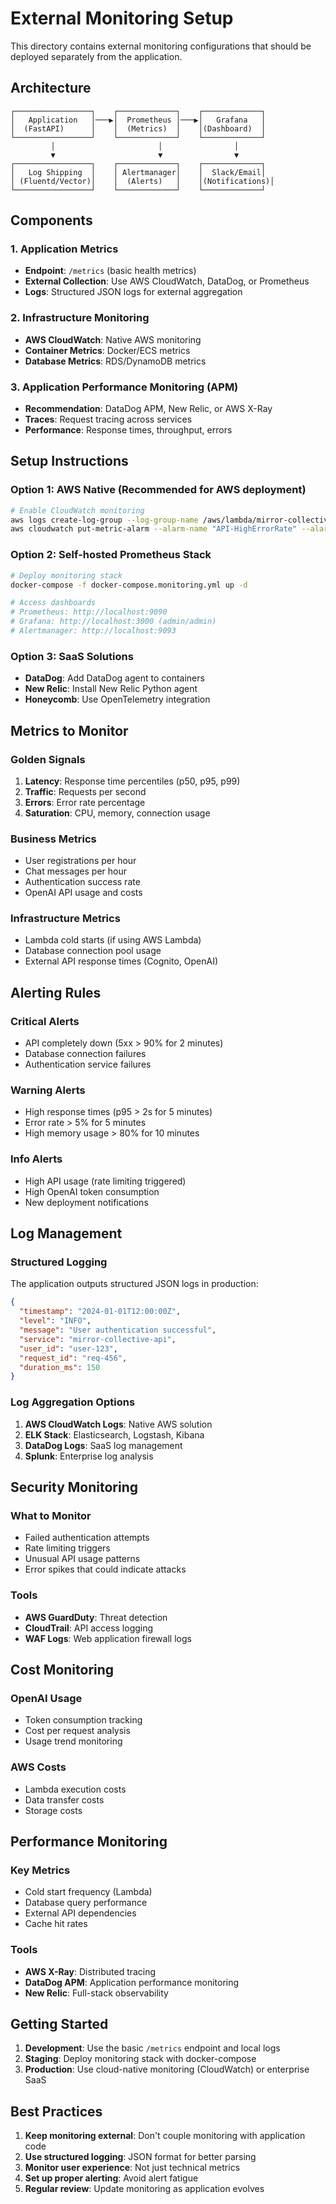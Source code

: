# External Monitoring Setup

This directory contains external monitoring configurations that should be deployed separately from the application.

## Architecture

```
┌─────────────────┐    ┌─────────────┐    ┌─────────────┐
│   Application   │───▶│  Prometheus │───▶│   Grafana   │
│  (FastAPI)      │    │  (Metrics)  │    │(Dashboard)  │
└─────────────────┘    └─────────────┘    └─────────────┘
         │                       │                │
         ▼                       ▼                ▼
┌─────────────────┐    ┌─────────────┐    ┌─────────────┐
│   Log Shipping  │    │ Alertmanager│    │  Slack/Email│
│ (Fluentd/Vector)│    │  (Alerts)   │    │(Notifications)│
└─────────────────┘    └─────────────┘    └─────────────┘
```

## Components

### 1. Application Metrics
- **Endpoint**: `/metrics` (basic health metrics)
- **External Collection**: Use AWS CloudWatch, DataDog, or Prometheus
- **Logs**: Structured JSON logs for external aggregation

### 2. Infrastructure Monitoring
- **AWS CloudWatch**: Native AWS monitoring
- **Container Metrics**: Docker/ECS metrics
- **Database Metrics**: RDS/DynamoDB metrics

### 3. Application Performance Monitoring (APM)
- **Recommendation**: DataDog APM, New Relic, or AWS X-Ray
- **Traces**: Request tracing across services
- **Performance**: Response times, throughput, errors

## Setup Instructions

### Option 1: AWS Native (Recommended for AWS deployment)
```bash
# Enable CloudWatch monitoring
aws logs create-log-group --log-group-name /aws/lambda/mirror-collective-api
aws cloudwatch put-metric-alarm --alarm-name "API-HighErrorRate" --alarm-description "High error rate" --metric-name ErrorRate --namespace AWS/Lambda --statistic Average --period 300 --threshold 5.0 --comparison-operator GreaterThanThreshold
```

### Option 2: Self-hosted Prometheus Stack
```bash
# Deploy monitoring stack
docker-compose -f docker-compose.monitoring.yml up -d

# Access dashboards
# Prometheus: http://localhost:9090
# Grafana: http://localhost:3000 (admin/admin)
# Alertmanager: http://localhost:9093
```

### Option 3: SaaS Solutions
- **DataDog**: Add DataDog agent to containers
- **New Relic**: Install New Relic Python agent
- **Honeycomb**: Use OpenTelemetry integration

## Metrics to Monitor

### Golden Signals
1. **Latency**: Response time percentiles (p50, p95, p99)
2. **Traffic**: Requests per second
3. **Errors**: Error rate percentage
4. **Saturation**: CPU, memory, connection usage

### Business Metrics
- User registrations per hour
- Chat messages per hour
- Authentication success rate
- OpenAI API usage and costs

### Infrastructure Metrics
- Lambda cold starts (if using AWS Lambda)
- Database connection pool usage
- External API response times (Cognito, OpenAI)

## Alerting Rules

### Critical Alerts
- API completely down (5xx > 90% for 2 minutes)
- Database connection failures
- Authentication service failures

### Warning Alerts
- High response times (p95 > 2s for 5 minutes)
- Error rate > 5% for 5 minutes
- High memory usage > 80% for 10 minutes

### Info Alerts
- High API usage (rate limiting triggered)
- High OpenAI token consumption
- New deployment notifications

## Log Management

### Structured Logging
The application outputs structured JSON logs in production:
```json
{
  "timestamp": "2024-01-01T12:00:00Z",
  "level": "INFO",
  "message": "User authentication successful",
  "service": "mirror-collective-api",
  "user_id": "user-123",
  "request_id": "req-456",
  "duration_ms": 150
}
```

### Log Aggregation Options
1. **AWS CloudWatch Logs**: Native AWS solution
2. **ELK Stack**: Elasticsearch, Logstash, Kibana
3. **DataDog Logs**: SaaS log management
4. **Splunk**: Enterprise log analysis

## Security Monitoring

### What to Monitor
- Failed authentication attempts
- Rate limiting triggers
- Unusual API usage patterns
- Error spikes that could indicate attacks

### Tools
- **AWS GuardDuty**: Threat detection
- **CloudTrail**: API access logging
- **WAF Logs**: Web application firewall logs

## Cost Monitoring

### OpenAI Usage
- Token consumption tracking
- Cost per request analysis
- Usage trend monitoring

### AWS Costs
- Lambda execution costs
- Data transfer costs
- Storage costs

## Performance Monitoring

### Key Metrics
- Cold start frequency (Lambda)
- Database query performance
- External API dependencies
- Cache hit rates

### Tools
- **AWS X-Ray**: Distributed tracing
- **DataDog APM**: Application performance monitoring
- **New Relic**: Full-stack observability

## Getting Started

1. **Development**: Use the basic `/metrics` endpoint and local logs
2. **Staging**: Deploy monitoring stack with docker-compose
3. **Production**: Use cloud-native monitoring (CloudWatch) or enterprise SaaS

## Best Practices

1. **Keep monitoring external**: Don't couple monitoring with application code
2. **Use structured logging**: JSON format for better parsing
3. **Monitor user experience**: Not just technical metrics
4. **Set up proper alerting**: Avoid alert fatigue
5. **Regular review**: Update monitoring as application evolves
